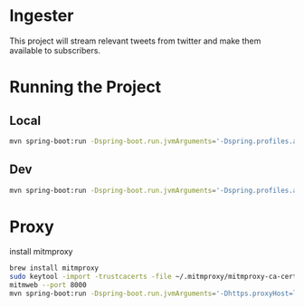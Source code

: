 # Ingester

This project will stream relevant tweets from twitter and make them available to subscribers.

# Running the Project

## Local

```sh
mvn spring-boot:run -Dspring-boot.run.jvmArguments='-Dspring.profiles.active=local -Dspring.cloud.bootstrap.name=bootstrap_local'
```

## Dev

```sh
mvn spring-boot:run -Dspring-boot.run.jvmArguments='-Dspring.profiles.active=dev -Dspring.cloud.bootstrap.name=bootstrap_dev' 
```

# Proxy

install mitmproxy
```sh
brew install mitmproxy
sudo keytool -import -trustcacerts -file ~/.mitmproxy/mitmproxy-ca-cert.pem -alias mitmproxy -cacerts
mitmweb --port 8000
mvn spring-boot:run -Dspring-boot.run.jvmArguments='-Dhttps.proxyHost=localhost -Dhttps.proxyPort=8000'
```